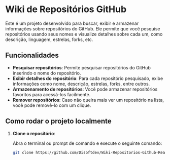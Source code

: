# Wiki de Repositórios GitHub

Este é um projeto desenvolvido para buscar, exibir e armazenar informações sobre repositórios do GitHub. Ele permite que você pesquise repositórios usando seus nomes e visualize detalhes sobre cada um, como descrição, linguagem, estrelas, forks, etc.

## Funcionalidades

- **Pesquisar repositórios**: Permite pesquisar repositórios do GitHub inserindo o nome do repositório.
- **Exibir detalhes do repositório**: Para cada repositório pesquisado, exibe informações como nome, descrição, estrelas, forks, entre outros.
- **Armazenamento de repositórios**: Você pode armazenar repositórios favoritos para acessá-los facilmente.
- **Remover repositórios**: Caso não queira mais ver um repositório na lista, você pode removê-lo com um clique.

## Como rodar o projeto localmente

1. **Clone o repositório**:

   Abra o terminal ou prompt de comando e execute o seguinte comando:

   ```bash
   git clone https://github.com/Disoftdev/Wiki-Repositorios-Github-React.git
